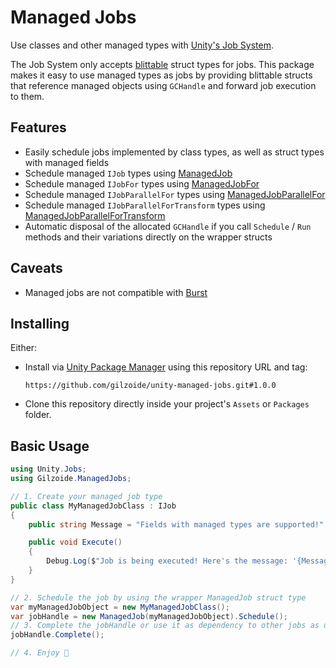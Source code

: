 # Managed Jobs
Use classes and other managed types with [Unity's Job System](https://docs.unity3d.com/Manual/JobSystemOverview.html).

The Job System only accepts [blittable](https://en.wikipedia.org/wiki/Blittable_types) struct types for jobs.
This package makes it easy to use managed types as jobs by providing blittable structs that reference managed objects using `GCHandle` and forward job execution to them.


## Features
- Easily schedule jobs implemented by class types, as well as struct types with managed fields
- Schedule managed `IJob` types using [ManagedJob](Runtime/ManagedJob.cs)
- Schedule managed `IJobFor` types using [ManagedJobFor](Runtime/ManagedJobFor.cs)
- Schedule managed `IJobParallelFor` types using [ManagedJobParallelFor](Runtime/ManagedJobParallelFor.cs)
- Schedule managed `IJobParallelForTransform` types using [ManagedJobParallelForTransform](Runtime/ManagedJobParallelForTransform.cs)
- Automatic disposal of the allocated `GCHandle` if you call `Schedule` / `Run` methods and their variations directly on the wrapper structs


## Caveats
- Managed jobs are not compatible with [Burst](https://docs.unity3d.com/Packages/com.unity.burst@latest)


## Installing
Either:
- Install via [Unity Package Manager](https://docs.unity3d.com/Manual/upm-ui-giturl.html) using this repository URL and tag:
  ```
  https://github.com/gilzoide/unity-managed-jobs.git#1.0.0
  ```
- Clone this repository directly inside your project's `Assets` or `Packages` folder.

## Basic Usage
```cs
using Unity.Jobs;
using Gilzoide.ManagedJobs;

// 1. Create your managed job type
public class MyManagedJobClass : IJob
{
    public string Message = "Fields with managed types are supported!";

    public void Execute()
    {
        Debug.Log($"Job is being executed! Here's the message: '{Message}'");
    }
}

// 2. Schedule the job by using the wrapper ManagedJob struct type
var myManagedJobObject = new MyManagedJobClass();
var jobHandle = new ManagedJob(myManagedJobObject).Schedule();
// 3. Complete the jobHandle or use it as dependency to other jobs as usual
jobHandle.Complete();

// 4. Enjoy 🍾
```